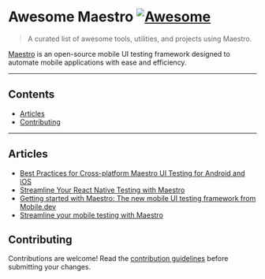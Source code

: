 # Awesome Maestro [![Awesome](https://awesome.re/badge.svg)](https://awesome.re)

> A curated list of awesome tools, utilities, and projects using Maestro.

[Maestro](https://github.com/mobile-dev-inc/maestro) is an open-source mobile UI testing framework designed to automate mobile applications with ease and efficiency.

---

## Contents
- [Articles](#articles)
- [Contributing](#contributing) 
<!-- 
- [Integrations](#integrations)
- [Platform Support](#platform-support)
- [Utilities](#utilities)
- [Debugging Tools](#debugging-tools)
- [Reporters](#reporters)
- [Showcases](#showcases)
- [Guides](#guides)
-->

---

## Articles
- [Best Practices for Cross-platform Maestro UI Testing for Android and iOS](https://blog.mobile.dev/best-practices-for-cross-platform-maestro-ui-testing-for-android-and-ios-98d1c471a838)
- [Streamline Your React Native Testing with Maestro](https://viniciuspetrachin.medium.com/streamline-your-react-native-testing-with-maestro-bc279586125f)
- [Getting started with Maestro: The new mobile UI testing framework from Mobile.dev](https://bitrise.io/blog/post/getting-started-with-maestro-the-new-mobile-ui-testing-framework-from-mobile-dev)
- [Streamline your mobile testing with Maestro](https://www.nearform.com/digital-community/streamline-your-mobile-testing-with-maestro/)


## Contributing

Contributions are welcome! Read the [contribution guidelines](https://github.com/ludovicobesana/awesome-maestro/blob/master/CONTRIBUTING.md) before submitting your changes.
